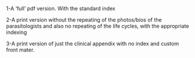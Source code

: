 1-A ‘full’ pdf version. With the standard index

2-A print version without the repeating of the photos/bios of the parasitologists and also no repeating of the life cycles, with the appropriate indexing

3-A print version of just the clinical appendix with no index and custom front mater.


